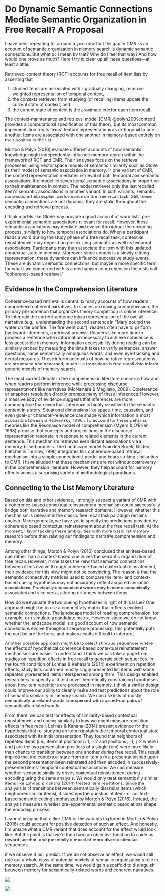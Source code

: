 # Do Dynamic Semantic Connections Mediate Semantic Organization in Free Recall? A Proposal
I have been repeating for around a year now that the gap in CMR as an account of semantic organization in memory search is dynamic semantic connections. But what do I mean by that? Why do I feel that way? And how would one prove as much? Here I try to clear up all these questions—at least a little.

Retrieved-context theory (RCT) accounts for free recall of item lists by asserting that
1. studied items are associated with a gradually changing, recency-weighted representation of temporal context,
2. the contexts retrieved from studying (or recalling) items update the current state of context, and
3. the current state of context is the proximate cue for each item recall.

The context-maintenance and retrieval model [CMR; @polyn2009context] provides a computational specification of this theory, but its most common implementation treats items' feature representations as orthogonal to one another. Items are associated with one another in memory-based entirely on their position in the list. 

Morton & Polyn (2016) evaluate different accounts of how semantic knowledge might independently influence memory search within the framework of RCT and CMR. Their analyses focus on the retrieval processes, using vector space models of semantic similarity such as GloVe as their model of semantic association in memory. In one variant of CMR, the context representation mediates retrieval of both temporal and semantic associations: the model retrieves items' semantic associations in proportion to their maintenance in context. The model retrieves only the last recalled item's semantic associations in another variant. In both variants, semantic connections help explain performance on the free recall task. Still, these semantic connections are not dynamic; they are static throughout the encoding and retrieval process.

I think models like GloVe may provide a good account of word lists' pre-experimental semantic associations relevant for recall. However, these semantic associations may mediate and evolve throughout the encoding process, similarly to how temporal associations do. When a participant reads a word during the study phase of a free recall task, contextual reinstatement may depend on pre-existing semantic as well as temporal associations. Participants may then associate the item with this updated contextual state in memory. Moreover, since context is a slowly drifting representation, these dynamics can influence successive study events. These are dynamic semantic connections, but maybe a more specific term for what I am concerned with is a mechanism comprehension theorists call "coherence-based retrieval."

## Evidence In the Comprehension Literature
Coherence-based retrieval is central to many accounts of how readers comprehend coherent narratives. In studies on reading comprehension, the primary phenomenon that organizes theory competition is online inference. To integrate the current sentence into a representation of the overall narrative (e.g., understanding the second sentence in "Mary poured the water on the bonfire. The fire went out."), readers often have to perform backward inferences, a retrieval process. Readers take more time to process a sentence when information necessary to achieve coherence is less accessible in memory. Information accessibility during reading can be similarly probed by measuring the time it takes to verify sentences, answer questions, name semantically ambiguous words, and even eye-tracking and neural measures. These inform accounts of how narrative representations are structured and accessed, much like transitions in free recall data inform generic models of memory search. 

The most current debate in the comprehension literature concerns how and when readers perform inference while processing discourse representations like narratives (McNamara & Magliano, 2009). Coreference or anaphora resolution directly prompts many of these inferences. However, a massive body of evidence suggests that inferences are more commonplace than even that. Inference is highly sensitive to the semantic content in a story. Situational dimensions like space, time, causation, and even goal- or character-relevance can shape which information is most accessible (Zwaan & Radvansky, 1998). To account for these patterns, theories like the Resonance model of comprehension (Myers & O'Brien, 1998) propose that concepts and propositions in the discourse representation resonate in response to related elements in the current sentence. This mechanism retrieves even distant associations via a memory-based process. The Landscape model (van den Broek, Risden, Fletcher & Thurlow, 1996) integrates this coherence-based retrieval mechanism into a simple connectionist model and bears striking similarities to CMR. I have alluded that these mechanisms are not without controversy in the comprehension literature. However, they help account for memory effects across a surprising variety of methodological paradigms. 

## Connecting to the List Memory Literature
Based on this and other evidence, I strongly suspect a variant of CMR with a coherence-based contextual reinstatement mechanism could successfully bridge both narrative and memory research domains. However, whether this mechanism is relevant in the classic free recall task paradigm remains unclear. More generally, we have yet to specify the predictions provided by coherence-based contextual reinstatement about the free recall task. At the moment, I favor tackling these ambiguities with more basic list memory research before then relating our findings to narrative comprehension and memory.

Among other things, Morton & Polyn (2016) concluded that an item-based cue rather than a context-based cue drives the semantic organization of free recall. However, if one takes the view that semantic connections between items evolve through coherence-based contextual reinstatement, their evidence for this view might not be convincing. The reason is that the semantic connectivity matrices used to compare the item- and context-based cueing hypothesis may not accurately reflect acquired semantic associations. Previously unassociated words may become semantically associated and vice versa, altering distances between items.

How do we evaluate the two cueing hypotheses in light of this issue? One approach might be to use a connectivity matrix that reflects evolved semantic connections. The landscape model of reading comprehension, for example, can simulate a candidate matrix. However, since we do not know whether the landscape model is a good account of how semantic connections evolve throughout sequence processing, this potentially puts the cart before the horse and makes results difficult to interpret.

Another possible approach might be to select stimulus sequences where the effects of hypothetical coherence-based contextual reinstatement mechanisms are easier to understand. I think we can take a page from studies on repetition effects in free recall to generate such sequences. In the fourth condition of Lohnas & Kahana's (2014) experiment on repetition effects, study lists contained mostly singly presented list items with some repeatedly-presented items interspersed among them. This design enabled researchers to specify and test novel theoretically constraining hypotheses about how item repetitions are processed in memory. I think a similar design could improve our ability to cleanly make and test predictions about the role of semantic similarity in memory search. We can use lists of mostly semantically unrelated words interspersed with spaced-out pairs of semantically related words.

From there, we can test for effects of similarity-based contextual reinstatement and cueing similarly to how we might measure repetition effects in free recall. Lohnas & Kahana (2014) present evidence for the hypothesis that re-studying an item reinstates the temporal contextual state associated with its initial presentation. They found that neighbors of repeated items (i.e., items at positions i+1, i+2 and positions j+1, j+2 where i and j are the two presentation positions of a single item) were more likely than chance to transition between one another during free recall. This result implied that the contextual state from the item's first presentation had upon the second presentation been reinstated and then encoded in successively-presented items' temporal contextual associations. We can measure whether semantic similarity drives contextual reinstatement during encoding using the same analysis. We would only treat semantically similar items like Lohnas & Kahana (2014) treated item repetitions. Since the analysis is of transitions between semantically dissimilar items (which neighbored similar items), it sidesteps the question of item- or context-based semantic cueing emphasized by Morton & Polyn (2016). Instead, the analysis measures whether pre-experimental semantic associations shape the encoding process! 

I cannot imagine that either CMR or the variants explored in Morton & Polyn (2016) could account for positive detection of such an effect. And honestly, I'm unsure what a CMR variant that does account for the effect would look like. But the point is that we'd then have an objective function to guide us toward just that, and potentially a model of more diverse stimulus sequences.

if we observe it as I predict. If we do not observe an effect, we would still rule out a whole class of potential models of semantic organization's role in memory search. At the same time, we would gain a scaffold to distinguish between memory for semantically-related words and coherent narratives.

![](img/2022-03-04-02-23-22.png)

![](img/2022-03-04-02-24-34.png)